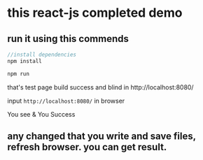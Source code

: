 # this react-js completed demo

## run it using this commends

```js
//install dependencies
npm install

npm run 
```
that's test page build success and blind in http://localhost:8080/

input `http://localhost:8080/` in browser

You see & You Success


## any changed that you write and save files, refresh browser. you can get result.



